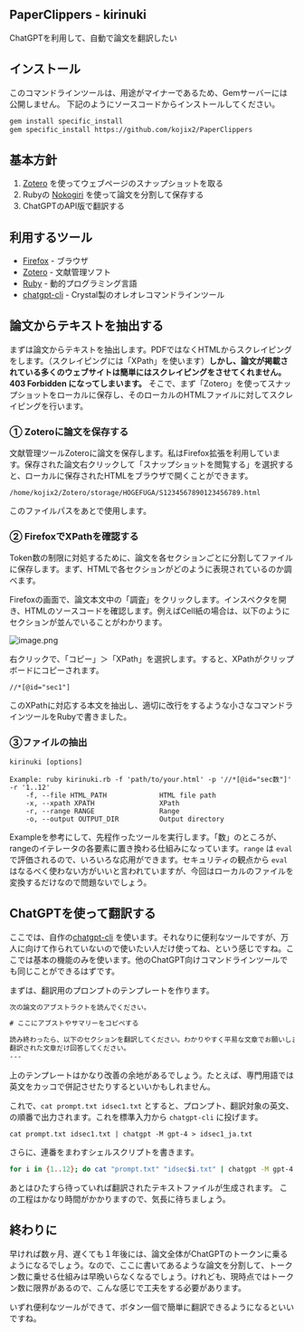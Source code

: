 ## PaperClippers - kirinuki

ChatGPTを利用して、自動で論文を翻訳したい

## インストール

このコマンドラインツールは、用途がマイナーであるため、Gemサーバーには公開しません。
下記のようにソースコードからインストールしてください。

```sh
gem install specific_install
gem specific_install https://github.com/kojix2/PaperClippers
```

## 基本方針

1. [Zotero](https://www.zotero.org/) を使ってウェブページのスナップショットを取る
2. Rubyの [Nokogiri](https://github.com/sparklemotion/nokogiri) を使って論文を分割して保存する
3. ChatGPTのAPI版で翻訳する

## 利用するツール

- [Firefox](https://www.mozilla.org/firefox/) - ブラウザ
- [Zotero](https://www.zotero.org/) - 文献管理ソフト
- [Ruby](https://www.ruby-lang.org) - 動的プログラミング言語
- [chatgpt-cli](https://github.com/kojix2/chatgpt-cli) - Crystal製のオレオレコマンドラインツール

## 論文からテキストを抽出する

まずは論文からテキストを抽出します。PDFではなくHTMLからスクレイピングをします。（スクレイピングには「XPath」を使います）**しかし、論文が掲載されている多くのウェブサイトは簡単にはスクレイピングをさせてくれません。403 Forbidden になってしまいます。** そこで、まず「Zotero」を使ってスナップショットをローカルに保存し、そのローカルのHTMLファイルに対してスクレイピングを行います。

### ① Zoteroに論文を保存する

文献管理ツールZoteroに論文を保存します。私はFirefox拡張を利用しています。保存された論文右クリックして「スナップショットを閲覧する」を選択すると、ローカルに保存されたHTMLをブラウザで開くことができます。

`/home/kojix2/Zotero/storage/HOGEFUGA/S1234567890123456789.html`

このファイルパスをあとで使用します。

### ② FirefoxでXPathを確認する

Token数の制限に対処するために、論文を各セクションごとに分割してファイルに保存します。まず、HTMLで各セクションがどのように表現されているのか調べます。

Firefoxの画面で、論文本文中の「調査」をクリックします。インスペクタを開き、HTMLのソースコードを確認します。例えばCell紙の場合は、以下のようにセクションが並んでいることがわかります。

![image.png](https://qiita-image-store.s3.ap-northeast-1.amazonaws.com/0/144608/7e3292da-364d-d709-0558-8439a643db6e.png)

右クリックで、「コピー」＞「XPath」を選択します。すると、XPathがクリップボードにコピーされます。

```
//*[@id="sec1"]
```

このXPathに対応する本文を抽出し、適切に改行をするような小さなコマンドラインツールをRubyで書きました。

### ③ファイルの抽出

```
kirinuki [options]

Example: ruby kirinuki.rb -f 'path/to/your.html' -p '//*[@id="sec数"]' -r '1..12'
    -f, --file HTML_PATH             HTML file path
    -x, --xpath XPATH                XPath
    -r, --range RANGE                Range
    -o, --output OUTPUT_DIR          Output directory
```

Exampleを参考にして、先程作ったツールを実行します。「数」のところが、rangeのイテレータの各要素に置き換わる仕組みになっています。`range` は `eval` で評価されるので、いろいろな応用ができます。セキュリティの観点から `eval` はなるべく使わない方がいいと言われていますが、今回はローカルのファイルを変換するだけなので問題ないでしょう。

## ChatGPTを使って翻訳する

ここでは、自作の[chatgpt-cli](https://github.com/kojix2/chatgpt-cli) を使います。それなりに便利なツールですが、万人に向けて作られていないので使いたい人だけ使ってね、という感じですね。ここでは基本の機能のみを使います。他のChatGPT向けコマンドラインツールでも同じことができるはずです。

まずは、翻訳用のプロンプトのテンプレートを作ります。

```txt:prompt.txt
次の論文のアブストラクトを読んでください。

# ここにアブストやサマリーをコピペする

読み終わったら、以下のセクションを翻訳してください。わかりやすく平易な文章でお願いします。
翻訳された文章だけ回答してください。
---

```

上のテンプレートはかなり改善の余地があるでしょう。たとえば、専門用語では英文をカッコで併記させたりするといいかもしれません。

これで、`cat prompt.txt idsec1.txt` とすると、プロンプト、翻訳対象の英文、の順番で出力されます。これを標準入力から `chatgpt-cli` に投げます。

```
cat prompt.txt idsec1.txt | chatgpt -M gpt-4 > idsec1_ja.txt
```

さらに、連番をまわすシェルスクリプトを書きます。

```sh
for i in {1..12}; do cat "prompt.txt" "idsec$i.txt" | chatgpt -M gpt-4 > "idsec${i}_ja.txt"; done
```

あとはひたすら待っていれば翻訳されたテキストファイルが生成されます。
この工程はかなり時間がかかりますので、気長に待ちましょう。

## 終わりに

早ければ数ヶ月、遅くても１年後には、論文全体がChatGPTのトークンに乗るようになるでしょう。なので、ここに書いてあるような論文を分割して、トークン数に乗せる仕組みは早晩いらなくなるでしょう。けれども、現時点ではトークン数に限界があるので、こんな感じで工夫をする必要があります。

いずれ便利なツールができて、ボタン一個で簡単に翻訳できるようになるといいですね。
